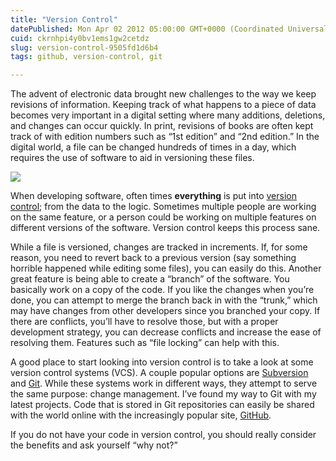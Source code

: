 ```yaml
---
title: "Version Control"
datePublished: Mon Apr 02 2012 05:00:00 GMT+0000 (Coordinated Universal Time)
cuid: ckrnhpi4y0bv1ems1gw2cetdz
slug: version-control-9505fd1d6b4
tags: github, version-control, git

---
```



The advent of electronic data brought new challenges to the way we keep revisions of information. Keeping track of what happens to a piece of data becomes very important in a digital setting where many additions, deletions, and changes can occur quickly. In print, revisions of books are often kept track of with edition numbers such as “1st edition” and “2nd edition.” In the digital world, a file can be changed hundreds of times in a day, which requires the use of software to aid in versioning these files.

![](https://cdn.hashnode.com/res/hashnode/image/upload/v1627409963898/CSOGbZ0Lt.png)

When developing software, often times **everything** is put into [version control](http://en.wikipedia.org/wiki/Revision_control); from the data to the logic. Sometimes multiple people are working on the same feature, or a person could be working on multiple features on different versions of the software. Version control keeps this process sane.

While a file is versioned, changes are tracked in increments. If, for some reason, you need to revert back to a previous version (say something horrible happened while editing some files), you can easily do this. Another great feature is being able to create a “branch” of the software. You basically work on a copy of the code. If you like the changes when you’re done, you can attempt to merge the branch back in with the “trunk,” which may have changes from other developers since you branched your copy. If there are conflicts, you’ll have to resolve those, but with a proper development strategy, you can decrease conflicts and increase the ease of resolving them. Features such as “file locking” can help with this.

A good place to start looking into version control is to take a look at some version control systems (VCS). A couple popular options are [Subversion](http://subversion.apache.org/) and [Git](http://git-scm.com/). While these systems work in different ways, they attempt to serve the same purpose: change management. I’ve found my way to Git with my latest projects. Code that is stored in Git repositories can easily be shared with the world online with the increasingly popular site, [GitHub](https://github.com/).

If you do not have your code in version control, you should really consider the benefits and ask yourself “why not?”